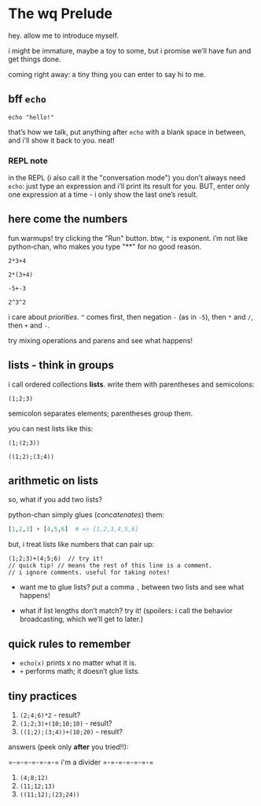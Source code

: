 # The wq Prelude

hey. allow me to introduce myself.

i might be immature, maybe a toy to some, but i promise we’ll have fun and get things done.

coming right away: a tiny thing you can enter to say hi to me.

## bff `echo`

```wq
echo "hello!"
```

that’s how we talk, put anything after `echo` with a blank space in between, and i'll show it back to you. neat!

### REPL note

in the REPL (i also call it the "conversation mode") you don’t always need `echo`: just type an expression and i’ll print its result for you. BUT, enter only one expression at a time - i only show the last one’s result.

## here come the numbers

fun warmups! try clicking the "Run" button. btw, `^` is exponent. i’m not like python‑chan, who makes you type "**" for no good reason.

```wq
2*3+4
```

```wq
2*(3+4)
```

```wq
-5+-3
```

```wq
2^3^2
```

i care about *priorities*. `^` comes first, then negation `-` (as in `-5`), then `*` and `/`, then `+` and `-`.

try mixing operations and parens and see what happens!

## lists - think in groups

i call ordered collections **lists**. write them with parentheses and semicolons:

```wq
(1;2;3)
```

semicolon separates elements; parentheses group them.

you can nest lists like this:

```wq
(1;(2;3))
```

```wq
((1;2);(3;4))
```

## arithmetic on lists

so, what if you add two lists?

python-chan simply glues (*concatenates*) them:

```python
[1,2,3] + [4,5,6]  # => [1,2,3,4,5,6]
```

but, i treat lists like numbers that can pair up:

```wq
(1;2;3)+(4;5;6)  // try it!
// quick tip! // means the rest of this line is a comment.
// i ignore comments. useful for taking notes!
```

* want me to glue lists? put a comma `,` between two lists and see what happens!

* what if list lengths don’t match? try it! (spoilers: i call the behavior broadcasting, which we’ll get to later.)

## quick rules to remember

* `echo(x)` prints x no matter what it is.
* `+` performs math; it doesn’t glue lists.

## tiny practices

1. `(2;4;6)*2` - result?
2. `(1;2;3)+(10;10;10)` - result?
3. `((1;2);(3;4))+(10;20)` - result?

answers (peek only **after** you tried!!):

=-=-=-=-=-=-= i'm a divider =-=-=-=-=-=-=

1. `(4;8;12)`
2. `(11;12;13)`
3. `((11;12);(23;24))`
